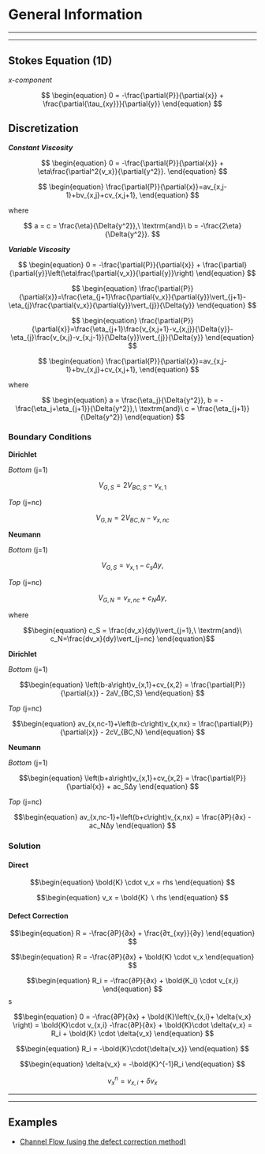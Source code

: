 # General Information 

<!-- What is this directory about-->

--------------------
--------------------

## Stokes Equation (1D)

*x-component*

$$
\begin{equation}
0 = -\frac{\partial{P}}{\partial{x}} + \frac{\partial{\tau_{xy}}}{\partial{y}}
\end{equation}
$$

## Discretization 

<!-- add figure of grid -->

***Constant Viscosity***

$$
\begin{equation}
0 = -\frac{\partial{P}}{\partial{x}} + \eta\frac{\partial^2{v_x}}{\partial{y^2}}.
\end{equation}
$$

<!--Approximation of partial derivatives with finite difference operators ... -->

$$
\begin{equation}
\frac{\partial{P}}{\partial{x}}=av_{x,j-1}+bv_{x,j}+cv_{x,j+1}, 
\end{equation}
$$

where

$$
a = c = \frac{\eta}{\Delta{y^2}},\ \textrm{and}\ b = -\frac{2\eta}{\Delta{y^2}}.
$$

***Variable Viscosity***

$$
\begin{equation}
0 = -\frac{\partial{P}}{\partial{x}} + \frac{\partial}{\partial{y}}\left(\eta\frac{\partial{v_x}}{\partial{y}}\right)
\end{equation}
$$

$$
\begin{equation}
\frac{\partial{P}}{\partial{x}}=\frac{\eta_{j+1}\frac{\partial{v_x}}{\partial{y}}\vert_{j+1}-\eta_{j}\frac{\partial{v_x}}{\partial{y}}\vert_{j}}{\Delta{y}}
\end{equation}
$$

$$
\begin{equation}
\frac{\partial{P}}{\partial{x}}=\frac{\eta_{j+1}\frac{v_{x,j+1}-v_{x,j}}{\Delta{y}}-\eta_{j}\frac{v_{x,j}-v_{x,j-1}}{\Delta{y}}\vert_{j}}{\Delta{y}}
\end{equation}
$$

$$
\begin{equation}
\frac{\partial{P}}{\partial{x}}=av_{x,j-1}+bv_{x,j}+cv_{x,j+1}, 
\end{equation}
$$

where

$$
\begin{equation}
a = \frac{\eta_j}{\Delta{y^2}}, b = -\frac{\eta_j+\eta_{j+1}}{\Delta{y^2}},\ \textrm{and}\ c = \frac{\eta_{j+1}}{\Delta{y^2}}
\end{equation}
$$

### Boundary Conditions

**Dirichlet**

*Bottom* (j=1)

$$\begin{equation}
V_{G,S} = 2V_{BC,S} - v_{x,1}
\end{equation}$$

*Top* (j=nc)

$$\begin{equation}
V_{G,N} = 2V_{BC,N} - v_{x,nc}
\end{equation}$$

**Neumann**

*Bottom* (j=1)

$$\begin{equation}
V_{G,S} = v_{x,1} - c_s\Delta{y},
\end{equation}$$

*Top* (j=nc)

$$\begin{equation}
V_{G,N}=v_{x,nc} + c_N\Delta{y},
\end{equation}$$

where 

$$\begin{equation}
c_S = \frac{dv_x}{dy}\vert_{j=1},\ \textrm{and}\ c_N=\frac{dv_x}{dy}\vert_{j=nc}
\end{equation}$$

<!-- Change of the coefficient matrix and the right hand side ... -->

**Dirichlet**

*Bottom* (j=1)

$$\begin{equation}
\left(b-a\right)v_{x,1}+cv_{x,2} = \frac{\partial{P}}{\partial{x}} - 2aV_{BC,S}
\end{equation}
$$

*Top* (j=nc)

$$\begin{equation}
av_{x,nc-1}+\left(b-c\right)v_{x,nx} = \frac{\partial{P}}{\partial{x}} - 2cV_{BC,N}
\end{equation}
$$

**Neumann**

*Bottom* (j=1)

$$\begin{equation}
\left(b+a\right)v_{x,1}+cv_{x,2} = \frac{\partial{P}}{\partial{x}} + ac_SΔy
\end{equation}
$$

*Top* (j=nc)

$$\begin{equation}
av_{x,nc-1}+\left(b+c\right)v_{x,nx} = \frac{∂P}{∂x} - ac_NΔy
\end{equation}
$$

### Solution 

#### Direct

<!-- rhs includes the boundary information! -->

$$\begin{equation}
\bold{K} \cdot v_x = rhs
\end{equation}
$$

$$\begin{equation}
v_x = \bold{K} ∖ rhs
\end{equation}
$$

#### Defect Correction 

$$\begin{equation}
R = -\frac{∂P}{∂x} + \frac{∂τ_{xy}}{∂y}
\end{equation}
$$

$$\begin{equation}
R = -\frac{∂P}{∂x} + \bold{K} \cdot v_x
\end{equation}
$$

$$\begin{equation}
R_i = -\frac{∂P}{∂x} + \bold{K_i} \cdot v_{x,i}
\end{equation}
$$s

$$\begin{equation}
0 = -\frac{∂P}{∂x} + \bold{K}\left(v_{x,i}+ \delta{v_x} \right) = \bold{K}\cdot v_{x,i} -\frac{∂P}{∂x} + \bold{K}\cdot \delta{v_x} = R_i + \bold{K} \cdot \delta{v_x}
\end{equation}
$$

$$\begin{equation}
R_i = -\bold{K}\cdot{\delta{v_x}}
\end{equation}
$$

$$\begin{equation}
\delta{v_x} = -\bold{K}^{-1}R_i
\end{equation}
$$

$$\begin{equation}
v_x^n = v_{x,i} + \delta{v_x}
\end{equation}
$$

--------------------
--------------------

## Examples

- [Channel Flow (using the defect correction method)](./ChannelFlow_1D.jl)
<!-- 
- 1D case 
-- Discretized equations
-- Solving the equations 
--- Direct solution 
--- Defection corrections solution
- 2D case 
-->